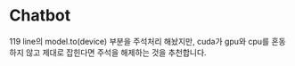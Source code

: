 # Chatbot

119 line의 model.to(device) 부분을 주석처리 해놨지만, cuda가 gpu와 cpu를 혼동하지 않고 제대로 잡힌다면 주석을 해제하는 것을 추천합니다.
